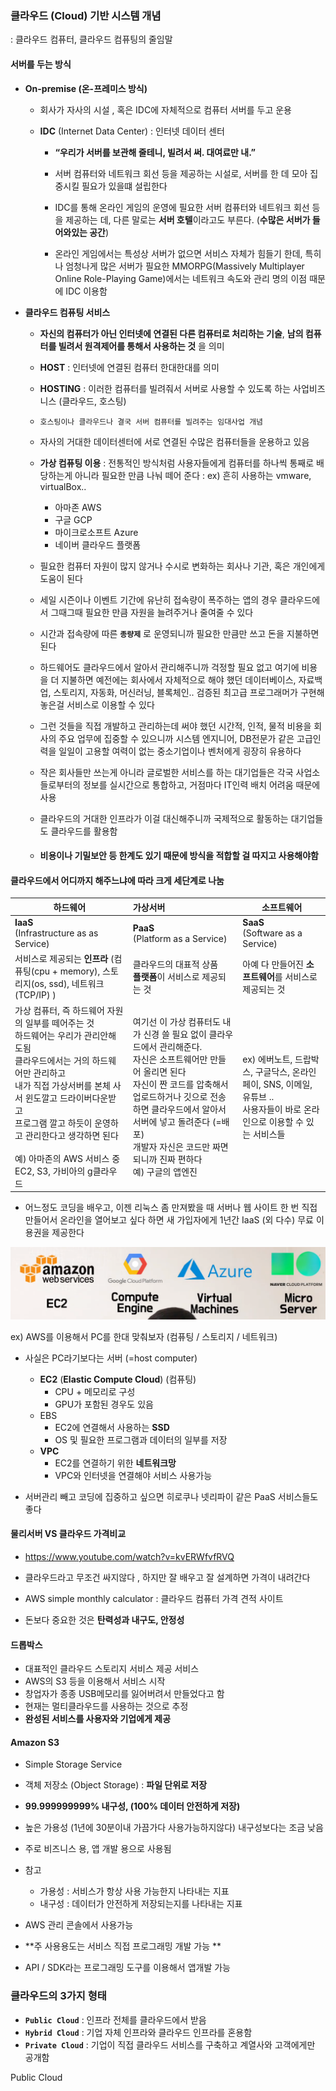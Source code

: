 ### 클라우드 (Cloud) 기반 시스템 개념 

: 클라우드 컴퓨터, 클라우드 컴퓨팅의 줄임말 



#### 서버를 두는 방식

- **On-premise (온-프레미스 방식)**

  - 회사가 자사의 시설 , 혹은 IDC에 자체적으로 컴퓨터 서버를 두고 운용

  - **IDC** (Internet Data Center) : 인터넷 데이터 센터 

    - **“우리가 서버를 보관해 줄테니, 빌려서 써. 대여료만 내.”**

    - 서버 컴퓨터와 네트워크 회선 등을 제공하는 시설로, 서버를 한 데 모아 집중시킬 필요가 있을떄 설립한다

    - IDC를 통해 온라인 게임의 운영에 필요한 서버 컴퓨터와 네트워크 회선 등을 제공하는 데, 다른 말로는 **서버 호텔**이라고도 부른다. (**수많은 서버가 들어와있는 공간**)

    - 온라인 게임에서는 특성상 서버가 없으면 서비스 자체가 힘들기 한데, 특히나 엄청나게 많은 서버가 필요한 MMORPG(Massively Multiplayer Online Role-Playing Game)에서는 네트워크 속도와 관리 명의 이점  때문에 IDC 이용함 

      

- **클라우드 컴퓨팅 서비스** 

  - **자신의 컴퓨터가 아닌 인터넷에 연결된 다른 컴퓨터로 처리하는 기술**, **남의 컴퓨터를 빌려서 원격제어를 통해서 사용하는 것** 을 의미 
  
  - **HOST** : 인터넷에 연결된 컴퓨터 한대한대를 의미 
  
  - **HOSTING** : 이러한 컴퓨터를 빌려줘서 서버로 사용할 수 있도록 하는 사업비즈니스 (클라우드, 호스팅)
  
  - `호스팅이나 클라우드나 결국 서버 컴퓨터를 빌려주는 임대사업 개념 `
  
  - 자사의 거대한 데이터센터에 서로 연결된 수많은 컴퓨터들을 운용하고 있음 
  
  - **가상 컴퓨팅 이용** : 전통적인 방식처럼 사용자들에게 컴퓨터를 하나씩 통째로 배당하는게 아니라 필요한 만큼 나눠 떼어 준다 : ex) 흔히 사용하는 vmware, virtualBox..
  
    - 아마존 AWS
    - 구글 GCP
    - 마이크로소프트 Azure
    - 네이버 클라우드 플랫폼 
  
  - 필요한 컴퓨터 자원이 많지 않거나 수시로 변화하는 회사나 기관, 혹은 개인에게 도움이 된다 
  
  - 세일 시즌이나 이벤트 기간에 유난히 접속량이 폭주하는 앱의 경우 클라우드에서 그때그때 필요한 만큼 자원을 늘려주거나 줄여줄 수 있다 
  
  - 시간과 접속량에 따른 **`종량제`** 로 운영되니까 필요한 만큼만 쓰고 돈을 지불하면 된다
  
  - 하드웨어도 클라우드에서 알아서 관리해주니까 걱정할 필요 없고 여기에 비용을 더 지불하면 예전에는 회사에서 자체적으로 해야 했던 데이터베이스, 자료백업, 스토리지, 자동화, 머신러닝, 블록체인.. 검증된 최고급 프로그래머가 구현해놓은걸 서비스로 이용할 수 있다 
  
  - 그런 것들을 직접 개발하고 관리하는데 써야 했던 시간적, 인적, 물적 비용을 회사의 주요 업무에 집중할 수 있으니까 시스템 엔지니어, DB전문가 같은 고급인력을 일일이 고용할 여력이 없는 중소기업이나 벤처에게 굉장히 유용하다 
  
  - 작은 회사들만 쓰는게 아니라 글로벌한 서비스를 하는 대기업들은 각국 사업소들로부터의 정보를 실시간으로 통합하고, 거점마다 IT인력 배치 어려움 때문에 사용 
  
  - 클라우드의 거대한 인프라가 이걸 대신해주니까 국제적으로 활동하는 대기업들도 클라우드를 활용함
  
  - #### **비용이나 기밀보안 등 한계도 있기 때문에 방식을 적합할 걸 따지고 사용해야함** 





#### 클라우드에서 어디까지 해주느냐에 따라 크게 세단계로 나눔 

| 하드웨어                                                     | 가상서버                                                     | 소프트웨어                                                   |
| ------------------------------------------------------------ | :----------------------------------------------------------- | ------------------------------------------------------------ |
| **IaaS** <br>(Infrastructure as as Service)                  | **PaaS** <br>(Platform as a Service)                         | **SaaS**<br>(Software as a Service)                          |
| 서비스로 제공되는 **인프라** (컴퓨팅(cpu + memory), 스토리지(os, ssd), 네트워크(TCP/IP) ) | 클라우드의 대표적 상품 <br>**플랫폼**이 서비스로 제공되는 것 | 아예 다 만들어진 **소프트웨어**를 서비스로 제공되는 것       |
| 가상 컴퓨터, 즉 하드웨어 자원의 일부를 떼어주는 것 <br>하드웨어는 우리가 관리안해도됨 <br>클라우드에서는 거의 하드웨어만 관리하고 <br>내가 직접 가상서버를 본체 사서 윈도깔고 드라이버다운받고<br>프로그램 깔고 하듯이 운영하고 관리한다고 생각하면 된다<br><br>예) 아마존의 AWS 서비스 중 EC2, S3, 가비아의 g클라우드 | 여기선 이 가상 컴퓨터도 내가 신경 쓸 필요 없이 클라우드에서 관리해준다. <br>자신은 소프트웨어만 만들어 올리면 된다 <br>자신이 짠 코드를 압축해서 업로드하거나 깃으로 전송하면 클라우드에서 알아서 서버에 넣고 돌려준다 (=배포)<br>개발자 자신은 코드만 짜면 되니까 진짜 편하다<br>예) 구글의 앱엔진 | ex) 에버노트, 드랍박스, 구글닥스, 온라인 페이, SNS, 이메일, 유튜브 .. <br>사용자들이 바로 온라인으로 이용할 수 있는 서비스들<br> |



- 어느정도 코딩을 배우고, 이젠 리눅스 좀 만져봤을 때 서버나 웹 사이트 한 번 직접 만들어서 온라인을 열어보고 싶다 하면 새 가입자에게 1년간 IaaS (외 다수) 무료 이용권을 제공한다 

  

<img src="./클라우드 플랫폼.PNG">



ex) AWS를 이용해서 PC를 한대 맞춰보자 (컴퓨팅 / 스토리지 / 네트워크)

- 사실은 PC라기보다는 서버 (=host computer)
  - **EC2** (**Elastic Compute Cloud**) (컴퓨팅) 
    - CPU + 메모리로 구성
    - GPU가 포함된 경우도 있음
  - EBS
    - EC2에 연결해서 사용하는 **SSD**
    - OS 및 필요한 프로그램과 데이터의 일부를 저장
  - **VPC**
    - EC2를 연결하기 위한 **네트워크망**
    - VPC와 인터넷을 연결해야 서비스 사용가능 



- 서버관리 빼고 코딩에 집중하고 싶으면 히로쿠나 넷리파이 같은 PaaS 서비스들도 좋다 



#### 물리서버 VS 클라우드 가격비교

- https://www.youtube.com/watch?v=kvERWfvfRVQ

- 클라우드라고 무조건 싸지않다 , 하지만 잘 배우고 잘 설계하면 가격이 내려간다 
- AWS simple monthly calculator : 클라우드 컴퓨터 가격 견적 사이트 
- 돈보다 중요한 것은 **탄력성과 내구도, 안정성** 



#### 드롭박스

- 대표적인 클라우드 스토리지 서비스 제공 서비스
- AWS의 S3 등을 이용해서 서비스 시작
- 창업자가 종종 USB메모리를 잃어버려서 만들었다고 함
- 현재는 멀티클라우드를 사용하는 것으로 추정 
- **완성된 서비스를 사용자와 기업에게 제공**



#### Amazon S3

- Simple Storage Service
- 객체 저장소 (Object Storage) : **파일 단위로 저장**
- **99.999999999% 내구성, (100% 데이터 안전하게 저장)**
- 높은 가용성 (1년에 30분이내 가끔가다 사용가능하지않다) 내구성보다는 조금 낮음 
- 주로 비즈니스 용, 앱 개발 용으로 사용됨
- 참고
  - 가용성 : 서비스가 항상 사용 가능한지 나타내는 지표
  - 내구성 : 데이터가 안전하게 저장되는지를 나타내는 지표 



- AWS 관리 콘솔에서 사용가능
- **주 사용용도는 서비스 직접 프로그래밍 개발 가능 **
- API / SDK라는 프로그래밍 도구를 이용해서 앱개발 가능 



### 클라우드의 3가지 형태 

- **`Public Cloud`** : 인프라 전체를 클라우드에서 받음 
- **`Hybrid Cloud`** : 기업 자체 인프라와 클라우드 인프라를 혼용함
- **`Private Cloud`** :  기업이 직접 클라우드 서비스를 구축하고 계열사와 고객에게만 공개함 



Public Cloud